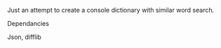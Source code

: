 Just an attempt to create a console dictionary with similar word search.

Dependancies

Json, difflib

